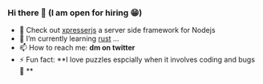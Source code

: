 ### Hi there 👋 (I am open for hiring 😁) 

- 🔭 Check out [xpresserjs](https://xpresserjs.com) a server side framework for Nodejs
- 🌱 I’m currently learning [rust](https://www.rust-lang.org) ...
- 📫 How to reach me: **dm on twitter**
- ⚡ Fun fact: **I love puzzles espcially when it involves coding and bugs 🐞 **
